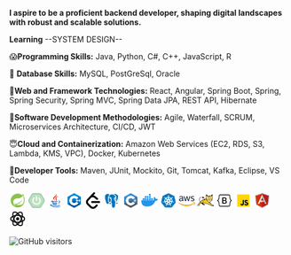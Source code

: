 **I aspire to be a proficient backend developer, shaping digital landscapes with robust and scalable solutions.**

**Learning** --SYSTEM DESIGN--

😱**Programming Skills:** 
Java, Python, C#, C++, JavaScript, R

🫡 **Database Skills:** 
MySQL, PostGreSql, Oracle

🤯**Web and Framework Technologies:**
React, Angular, Spring Boot, Spring, Spring Security, Spring MVC, Spring Data JPA, REST API, Hibernate

🤩**Software Development Methodologies:**
Agile, Waterfall, SCRUM, Microservices Architecture, CI/CD, JWT

😇**Cloud and Containerization:**
Amazon Web Services (EC2, RDS, S3, Lambda, KMS, VPC), Docker, Kubernetes

🥶**Developer Tools:**
Maven, JUnit, Mockito, Git, Tomcat, Kafka, Eclipse, VS Code




<img src="images/springboot.svg" alt="Spring Boot" width="30" style="fill: #6DB33F;"/> <img src="images/springboot1.svg" alt="Spring Boot 1" width="30" style="fill: #6DB33F;"/> <img src="images/java.svg" alt="Java" width="30" style="fill: #5382A1;"/> <img src="images/c++.svg" alt="C++" width="30" style="fill: #00599C;"/> <img src="images/leetcode.svg" alt="LeetCode" width="30" style="fill: #F89F1B;"/> <img src="images/postgresql.svg" alt="PostgreSQL" width="30" style="fill: #336791;"/> <img src="images/csharp.svg" alt="C#" width="30" style="fill: #239120;"/> <img src="images/docker.png" alt="Docker" width="30" style="fill: #2496ED;"/> <img src="images/kubernetes.svg" alt="Kubernetes" width="30" style="fill: #326CE5;"/> <img src="images/amazon-web-services.svg" alt="AWS" width="30" style="fill: #FF9900;"/> <img src="images/tomcat.svg" alt="Tomcat" width="30" style="fill: #F8DC75;"/> <img src="images/bootstrap.svg" alt="Bootstrap" width="30" style="fill: #563D7C;"/> <img src="images/javascript.svg" alt="JavaScript" width="30" style="fill: #F7DF1E;"/> <img src="images/angular.svg" alt="Angular" width="30" style="fill: #DD0031;"/> <img src="images/react.png" alt="React" width="30" style="fill: #61DAFB;"/>






![GitHub visitors](https://komarev.com/ghpvc/?username=ijaysavani&repo=ijaysavani&color=brightgreen)



